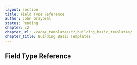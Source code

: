 ```yaml
---
layout: section
title: Field Type Reference
author: John Graybeal
status: Pending
chapter: c2
chapter_url: /cedar_templates/c2_building_basic_templates/
chapter_title: Building Basic Templates
---
```





## **Field Type Reference**



### 




### 


